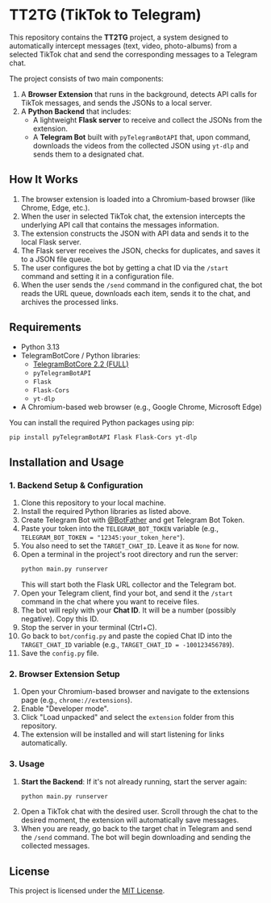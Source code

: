 # TT2TG (TikTok to Telegram)

This repository contains the **TT2TG** project, a system designed to automatically intercept messages (text, video, photo-albums) from a selected TikTok chat and send the corresponding messages to a Telegram chat.

The project consists of two main components:
1.  A **Browser Extension** that runs in the background, detects API calls for TikTok messages, and sends the JSONs to a local server.
2.  A **Python Backend** that includes:
    *   A lightweight **Flask server** to receive and collect the JSONs from the extension.
    *   A **Telegram Bot** built with `pyTelegramBotAPI` that, upon command, downloads the videos from the collected JSON using `yt-dlp` and sends them to a designated chat.

## How It Works

1.  The browser extension is loaded into a Chromium-based browser (like Chrome, Edge, etc.).
2.  When the user in selected TikTok chat, the extension intercepts the underlying API call that contains the messages information.
3.  The extension constructs the JSON with API data and sends it to the local Flask server.
4.  The Flask server receives the JSON, checks for duplicates, and saves it to a JSON file queue.
5.  The user configures the bot by getting a chat ID via the `/start` command and setting it in a configuration file.
6.  When the user sends the `/send` command in the configured chat, the bot reads the URL queue, downloads each item, sends it to the chat, and archives the processed links.

## Requirements
*  Python 3.13
*  TelegramBotCore / Python libraries:
   -   [TelegramBotCore 2.2 (FULL)](https://github.com/NGGTLightKeeper/TelegramBotCore/releases/tag/TelegramBotCore_ver.2.2)
   -   `pyTelegramBotAPI`
   -   `Flask`
   -   `Flask-Cors`
   -   `yt-dlp`
*  A Chromium-based web browser (e.g., Google Chrome, Microsoft Edge)

You can install the required Python packages using pip:
```bash
pip install pyTelegramBotAPI Flask Flask-Cors yt-dlp
```

## Installation and Usage

### 1. Backend Setup & Configuration

1.  Clone this repository to your local machine.
2.  Install the required Python libraries as listed above.
3.  Create Telegram Bot with [@BotFather](https://t.me/BotFather/) and get Telegram Bot Token.
4.  Paste your token into the `TELEGRAM_BOT_TOKEN` variable (e.g., `TELEGRAM_BOT_TOKEN = "12345:your_token_here"`).
5.  You also need to set the `TARGET_CHAT_ID`. Leave it as `None` for now.
6.  Open a terminal in the project's root directory and run the server:
    ```bash
    python main.py runserver
    ```
    This will start both the Flask URL collector and the Telegram bot.
7.  Open your Telegram client, find your bot, and send it the `/start` command in the chat where you want to receive files.
8.  The bot will reply with your **Chat ID**. It will be a number (possibly negative). Copy this ID.
9.  Stop the server in your terminal (Ctrl+C).
10.  Go back to `bot/config.py` and paste the copied Chat ID into the `TARGET_CHAT_ID` variable (e.g., `TARGET_CHAT_ID = -100123456789`).
11.  Save the `config.py` file.

### 2. Browser Extension Setup

1.  Open your Chromium-based browser and navigate to the extensions page (e.g., `chrome://extensions`).
2.  Enable "Developer mode".
3.  Click "Load unpacked" and select the `extension` folder from this repository.
4.  The extension will be installed and will start listening for links automatically.

### 3. Usage

1.  **Start the Backend**: If it's not already running, start the server again:
    ```bash
    python main.py runserver
    ```
2.  Open a TikTok chat with the desired user. Scroll through the chat to the desired moment, the extension will automatically save messages.
3.  When you are ready, go back to the target chat in Telegram and send the `/send` command. The bot will begin downloading and sending the collected messages.

## License
This project is licensed under the [MIT License](LICENSE.md).
